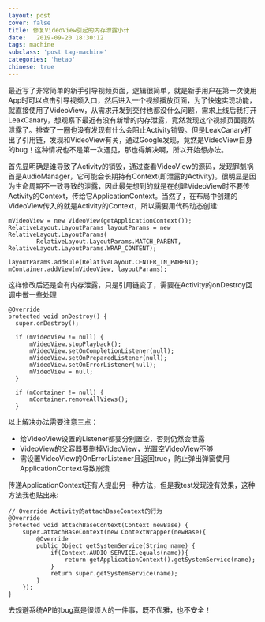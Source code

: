 ```yaml
---
layout: post
cover: false
title: 修复VideoView引起的内存泄露小计
date:   2019-09-20 18:30:12
tags: machine
subclass: 'post tag-machine'
categories: 'hetao'
chinese: true
---
```


最近写了非常简单的新手引导视频页面，逻辑很简单，就是新手用户在第一次使用App时可以点击引导视频入口，然后进入一个视频播放页面，为了快速实现功能，就直接使用了VideoView，从需求开发到交付也都没什么问题，需求上线后我打开LeakCanary，想观察下最近有没有新增的内存泄露，竟然发现这个视频页面竟然泄露了。排查了一圈也没有发现有什么会阻止Activity销毁。但是LeakCanary打出了引用链，发现和VideoView有关，通过Google发现，竟然是VideoView自身的bug！这种情况也不是第一次遇见，那也得解决啊，所以开始想办法。

首先显明确是谁导致了Activity的销毁，通过查看VideoView的源码，发现罪魁祸首是AudioManager，它可能会长期持有Context(即泄露的Activity)。很明显是因为生命周期不一致导致的泄露，因此最先想到的就是在创建VideoView时不要传Activity的Context，传给它ApplicationContext。当然了，在布局中创建的VideoView传入的就是Activity的Context，所以需要用代码动态创建:

```
mVideoView = new VideoView(getApplicationContext());
RelativeLayout.LayoutParams layoutParams = new RelativeLayout.LayoutParams(
        RelativeLayout.LayoutParams.MATCH_PARENT, RelativeLayout.LayoutParams.WRAP_CONTENT);

layoutParams.addRule(RelativeLayout.CENTER_IN_PARENT);
mContainer.addView(mVideoView, layoutParams);

```

这样修改后还是会有内存泄露，只是引用链变了，需要在Activity的onDestroy回调中做一些处理

```
@Override
protected void onDestroy() {
  super.onDestroy();

  if (mVideoView != null) {
      mVideoView.stopPlayback();
      mVideoView.setOnCompletionListener(null);
      mVideoView.setOnPreparedListener(null);
      mVideoView.setOnErrorListener(null);
      mVideoView = null;
  }

  if (mContainer != null) {
      mContainer.removeAllViews();
  }

```
以上解决办法需要注意三点：

* 给VideoView设置的Listener都要分别置空，否则仍然会泄露
* VideoView的父容器要删掉VideoView，光置空VideoView不够
* 需设置VideoView的OnErrorListener且返回true，防止弹出弹窗使用ApplicationContext导致崩溃 


传递ApplicationContext还有人提出另一种方法，但是我test发现没有效果，这种方法我也贴出来:


```
// Override Activity的attachBaseContext的行为
@Override
protected void attachBaseContext(Context newBase) {
    super.attachBaseContext(new ContextWrapper(newBase){
        @Override
        public Object getSystemService(String name) {
            if(Context.AUDIO_SERVICE.equals(name)){
                return getApplicationContext().getSystemService(name);
            }
            return super.getSystemService(name);
        }
    });
}

```

去规避系统API的bug真是很烦人的一件事，既不优雅，也不安全！





